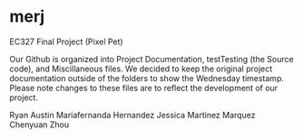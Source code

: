 # merj
EC327 Final Project (Pixel Pet)

Our Github is organized into Project Documentation, testTesting (the Source code), and Miscillaneous files. We decided to keep the original project documentation outside of the folders to show the Wednesday timestamp. Please note changes to these files are to reflect the development of our project. 

Ryan Austin
Mariafernanda Hernandez
Jessica Martinez Marquez
Chenyuan Zhou
